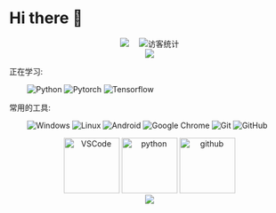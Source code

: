 # Hi there 👋

<!-- 个人资料徽标 -->
<div align="center">
  <a href="https://www.zhihu.com/people/xu-sen-lin-96/"><img src="https://img.shields.io/badge/zhihu-%E7%9F%A5%E4%B9%8E-blue"></a>&emsp;
<!-- 访客数统计徽标 -->
  <img src="https://visitor-badge.glitch.me/badge?page_id=xusenlinzy" alt="访客统计" /></div>
  
<!-- 比较好的开源项目卡片 -->
<div align="center">
<a href="[https://github.com/xusenlinzy/lightningblocks](https://github.com/xusenlinzy/lightningblocks)">
  <img src="https://github-readme-stats.vercel.app/api/pin/?username=xusenlinzy&repo=lightningblocks&theme=dark&bg_color=0d1117&hide_border=true" /></a>
</div>

正在学习: 

&emsp;&emsp;
![Python](https://img.shields.io/badge/-Python-yellow?logo=Python)
![Pytorch](https://img.shields.io/badge/-pytorch-green?logo=pytorch)
![Tensorflow](https://img.shields.io/badge/-tensorflow-lightgrey?logo=tensorflow)

常用的工具:

&emsp;&emsp; 
![Windows](https://img.shields.io/badge/Windows-0078D6?logo=windows&logoColor=white)
![Linux](https://img.shields.io/badge/Linux-FCC624?logo=linux&logoColor=black)
![Android](https://img.shields.io/badge/Android-3DDC84?logo=android&logoColor=white)
![Google Chrome](https://img.shields.io/badge/Chrome-4285F4?logo=GoogleChrome&logoColor=white)
![Git](https://img.shields.io/badge/-Git-FCC624?logo=git)
![GitHub](https://img.shields.io/badge/-GitHub-pink?logo=github)

<!-- Gif -->
<div align="center">
  <img alt="VSCode" src="https://i.giphy.com/media/IdyAQJVN2kVPNUrojM/200.webp" width="100" title="vscode">
  <img alt="python" src="https://i.giphy.com/media/LMt9638dO8dftAjtco/200.webp" width="100" title="python">
  <img alt="github" src="https://i.giphy.com/media/KzJkzjggfGN5Py6nkT/200.webp" width="100" title="github">
</div>

<!-- just img -->
<div align="center"><img src="https://cdn.jsdelivr.net/gh/sun0225SUN/photos/images/202110311924844.png" /></div>
